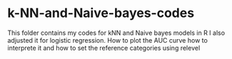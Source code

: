 # k-NN-and-Naive-bayes-codes
This folder contains my codes for kNN and Naive bayes models in R
I also adjusted it for logistic regression. How to plot the AUC curve how to interprete it and how to set the reference categories using relevel
